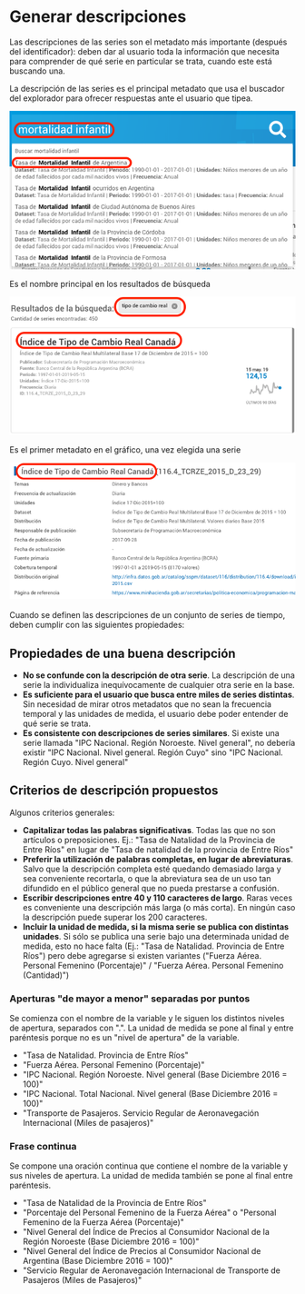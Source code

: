 # Generar descripciones

Las descripciones de las series son el metadato más importante (después del identificador): deben dar al usuario toda la información que necesita para comprender de qué serie en particular se trata, cuando este está buscando una.

La descripción de las series es el principal metadato que usa el buscador del explorador para ofrecer respuestas ante el usuario que tipea.

![Buscador del explorador de series](../assets/explorador-series-buscador.png)

Es el nombre principal en los resultados de búsqueda

![](../assets/resultados-busqueda-1.png)

Es el primer metadato en el gráfico, una vez elegida una serie

![Metadatos del gráfico del explorer](../assets/explorador-metadatos-grafico.png)
<br>
<br>
Cuando se definen las descripciones de un conjunto de series de tiempo, deben cumplir con las siguientes propiedades:

## Propiedades de una buena descripción

* **No se confunde con la descripción de otra serie**. La descripción de una serie la individualiza inequívocamente de cualquier otra serie en la base.
* **Es suficiente para el usuario que busca entre miles de series distintas**. Sin necesidad de mirar otros metadatos que no sean la frecuencia temporal y las unidades de medida, el usuario debe poder entender de qué serie se trata.
* **Es consistente con descripciones de series similares**. Si existe una serie llamada "IPC Nacional. Región Noroeste. Nivel general", no debería existir "IPC Nacional. Nivel general. Región Cuyo" sino "IPC Nacional. Región Cuyo. Nivel general"

## Criterios de descripción propuestos

Algunos criterios generales:

* **Capitalizar todas las palabras significativas**. Todas las que no son artículos o preposiciones. Ej.: "Tasa de Natalidad de la Provincia de Entre Ríos" en lugar de "Tasa de natalidad de la provincia de Entre Ríos"
* **Preferir la utilización de palabras completas, en lugar de abreviaturas**. Salvo que la descripción completa esté quedando demasiado larga y sea conveniente recortarla, o que la abreviatura sea de un uso tan difundido en el público general que no pueda prestarse a confusión.
* **Escribir descripciones entre 40 y 110 caracteres de largo**. Raras veces es conveniente una descripción más larga (o más corta). En ningún caso la descripción puede superar los 200 caracteres.
* **Incluir la unidad de medida, si la misma serie se publica con distintas unidades**. Si sólo se publica una serie bajo una determinada unidad de medida, esto no hace falta (Ej.: "Tasa de Natalidad. Provincia de Entre Ríos") pero debe agregarse si existen variantes ("Fuerza Aérea. Personal Femenino (Porcentaje)" / "Fuerza Aérea. Personal Femenino (Cantidad)")

### Aperturas "de mayor a menor" separadas por puntos

Se comienza con el nombre de la variable y le siguen los distintos niveles de apertura, separados con ".". La unidad de medida se pone al final y entre paréntesis porque no es un "nivel de apertura" de la variable.

* "Tasa de Natalidad. Provincia de Entre Ríos"
* "Fuerza Aérea. Personal Femenino (Porcentaje)"
* "IPC Nacional. Región Noroeste. Nivel general (Base Diciembre 2016 = 100)"
* "IPC Nacional. Total Nacional. Nivel general (Base Diciembre 2016 = 100)"
* "Transporte de Pasajeros. Servicio Regular de Aeronavegación Internacional (Miles de pasajeros)"

### Frase continua

Se compone una oración continua que contiene el nombre de la variable y sus niveles de apertura. La unidad de medida también se pone al final entre paréntesis.

* "Tasa de Natalidad de la Provincia de Entre Ríos"
* "Porcentaje del Personal Femenino de la Fuerza Aérea" o "Personal Femenino de la Fuerza Aérea (Porcentaje)"
* "Nivel General del Índice de Precios al Consumidor Nacional de la Región Noroeste (Base Diciembre 2016 = 100)"
* "Nivel General del Índice de Precios al Consumidor Nacional de Argentina (Base Diciembre 2016 = 100)"
* "Servicio Regular de Aeronavegación Internacional de Transporte de Pasajeros (Miles de Pasajeros)"
